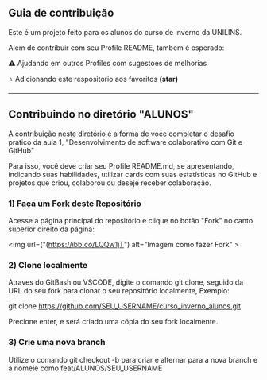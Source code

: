 ## Guia de contribuição

Este é um projeto feito para os alunos do curso de inverno da UNILINS.

Alem de contribuir com seu Profile README, tambem é esperado: 

⚠️ Ajudando em outros Profiles com sugestoes de melhorias

⭐ Adicionando este respositorio aos favoritos **(star)**

---

## Contribuindo no diretório "ALUNOS"

A contribuição neste diretório é a forma de voce completar o desafio pratico da aula 1, "Desenvolvimento de software colaborativo com Git e GitHub"

Para isso, você deve criar seu Profile README.md, se apresentando, indicando suas habilidades, utilizar cards com suas estatísticas no GitHub e projetos que criou, colaborou ou deseje receber colaboração.

### 1) Faça um Fork  deste Repositório

Acesse a página principal do repositório e clique no botão "Fork" no canto superior direito da página: 

<img url=("(https://ibb.co/LQQw1jT") alt="Imagem como fazer Fork" >

### 2) Clone localmente

Atraves do GitBash ou VSCODE, digite o comando git clone, seguido da URL do seu fork para clonar o seu repositório localmente, Exemplo:

git clone https://github.com/SEU_USERNAME/curso_inverno_alunos.git

Precione enter, e será criado uma cópia do seu fork localmente.

### 3) Crie uma nova branch

Utilize o comando git checkout -b para criar e alternar para a nova branch e a nomeie como feat/ALUNOS/SEU_USERNAME